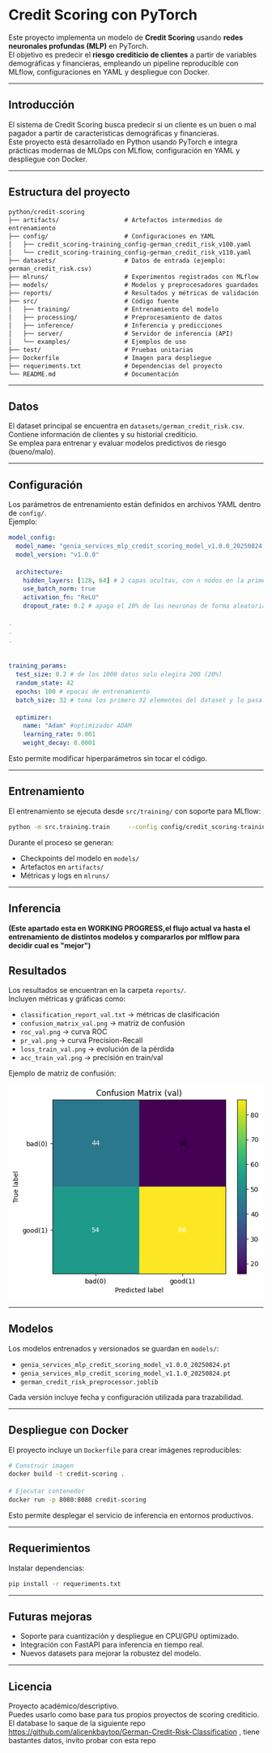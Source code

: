 # Credit Scoring con PyTorch

Este proyecto implementa un modelo de **Credit Scoring** usando **redes neuronales profundas (MLP)** en PyTorch.  
El objetivo es predecir el **riesgo crediticio de clientes** a partir de variables demográficas y financieras, empleando un pipeline reproducible con MLflow, configuraciones en YAML y despliegue con Docker.

---

## Introducción

El sistema de Credit Scoring busca predecir si un cliente es un buen o mal pagador a partir de características demográficas y financieras.  
Este proyecto está desarrollado en Python usando PyTorch e integra prácticas modernas de MLOps con MLflow, configuración en YAML y despliegue con Docker.

---

## Estructura del proyecto

```
python/credit-scoring
├── artifacts/                  # Artefactos intermedios de entrenamiento
├── config/                     # Configuraciones en YAML
│   ├── credit_scoring-training_config-german_credit_risk_v100.yaml
│   └── credit_scoring-training_config-german_credit_risk_v110.yaml
├── datasets/                   # Datos de entrada (ejemplo: german_credit_risk.csv)
├── mlruns/                     # Experimentos registrados con MLflow
├── models/                     # Modelos y preprocesadores guardados
├── reports/                    # Resultados y métricas de validación
├── src/                        # Código fuente
│   ├── training/               # Entrenamiento del modelo
│   ├── processing/             # Preprocesamiento de datos
│   ├── inference/              # Inferencia y predicciones
│   ├── server/                 # Servidor de inferencia (API)
│   └── examples/               # Ejemplos de uso
├── test/                       # Pruebas unitarias
├── Dockerfile                  # Imagen para despliegue
├── requeriments.txt            # Dependencias del proyecto
└── README.md                   # Documentación
```

---

## Datos

El dataset principal se encuentra en `datasets/german_credit_risk.csv`.  
Contiene información de clientes y su historial crediticio.  
Se emplea para entrenar y evaluar modelos predictivos de riesgo (bueno/malo).

---

## Configuración

Los parámetros de entrenamiento están definidos en archivos YAML dentro de `config/`.  
Ejemplo:

```yaml
model_config:
  model_name: "genia_services_mlp_credit_scoring_model_v1.0.0_20250824.pt"
  model_version: "v1.0.0"

  architecture:
    hidden_layers: [128, 64] # 2 capas ocultas, con n nodos en la primera y m nodos en la segunda. [n,m] donde el size del array es el numero de capas ocultas
    use_batch_norm: true
    activation_fn: "ReLU" 
    dropout_rate: 0.2 # apaga el 20% de las neuronas de forma aleatoria

.
.
.


training_params:
  test_size: 0.2 # de los 1000 datos solo elegira 200 (20%)
  random_state: 42 
  epochs: 100 # epocas de entrenamiento 
  batch_size: 32 # toma los primero 32 elementos del dataset y lo pasa a la red neuronal para el entrenamiento 

  optimizer:
    name: "Adam" #optimizador ADAM
    learning_rate: 0.001
    weight_decay: 0.0001
```

Esto permite modificar hiperparámetros sin tocar el código.

---

## Entrenamiento

El entrenamiento se ejecuta desde `src/training/` con soporte para MLflow:

```bash
python -m src.training.train     --config config/credit_scoring-training_config-german_credit_risk_v100.yaml
```

Durante el proceso se generan:
- Checkpoints del modelo en `models/`
- Artefactos en `artifacts/`
- Métricas y logs en `mlruns/`

---

## Inferencia
**(Este apartado esta en WORKING PROGRESS,el flujo actual va hasta el entrenamiento de distintos modelos y compararlos por mlflow para decidir cual es "mejor")**


## Resultados

Los resultados se encuentran en la carpeta `reports/`.  
Incluyen métricas y gráficas como:

- `classification_report_val.txt` → métricas de clasificación  
- `confusion_matrix_val.png` → matriz de confusión  
- `roc_val.png` → curva ROC  
- `pr_val.png` → curva Precision-Recall  
- `loss_train_val.png` → evolución de la pérdida  
- `acc_train_val.png` → precisión en train/val  

Ejemplo de matriz de confusión:

![Confusion Matrix](reports/confusion_matrix_val.png)

---

## Modelos

Los modelos entrenados y versionados se guardan en `models/`:

- `genia_services_mlp_credit_scoring_model_v1.0.0_20250824.pt`
- `genia_services_mlp_credit_scoring_model_v1.1.0_20250824.pt`
- `german_credit_risk_preprocessor.joblib`

Cada versión incluye fecha y configuración utilizada para trazabilidad.

---

## Despliegue con Docker

El proyecto incluye un `Dockerfile` para crear imágenes reproducibles:

```bash
# Construir imagen
docker build -t credit-scoring .

# Ejecutar contenedor
docker run -p 8080:8080 credit-scoring
```

Esto permite desplegar el servicio de inferencia en entornos productivos.

---

## Requerimientos

Instalar dependencias:

```bash
pip install -r requeriments.txt
```

---

## Futuras mejoras

- Soporte para cuantización y despliegue en CPU/GPU optimizado.  
- Integración con FastAPI para inferencia en tiempo real.  
- Nuevos datasets para mejorar la robustez del modelo.  

---

## Licencia

Proyecto académico/descriptivo.  
Puedes usarlo como base para tus propios proyectos de scoring crediticio.  
El database lo saque de la siguiente repo https://github.com/alicenkbaytop/German-Credit-Risk-Classification , tiene bastantes datos, invito probar con esta repo
